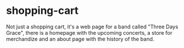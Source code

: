 # shopping-cart
Not just a shopping cart, it's a web page for a band called "Three Days Grace", there is a homepage with the upcoming concerts, a store for merchandize and an about page with the history of the band.
